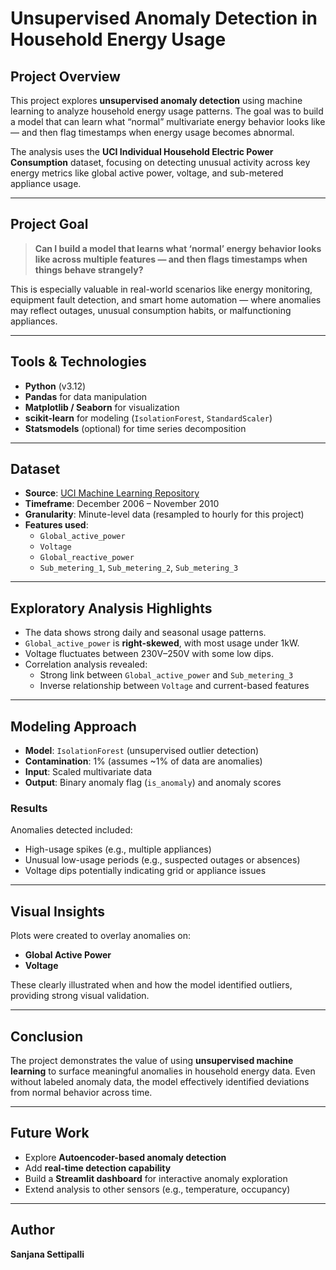 # Unsupervised Anomaly Detection in Household Energy Usage

## Project Overview

This project explores **unsupervised anomaly detection** using machine learning to analyze household energy usage patterns. The goal was to build a model that can learn what “normal” multivariate energy behavior looks like — and then flag timestamps when energy usage becomes abnormal.

The analysis uses the **UCI Individual Household Electric Power Consumption** dataset, focusing on detecting unusual activity across key energy metrics like global active power, voltage, and sub-metered appliance usage.

---

## Project Goal

> **Can I build a model that learns what ‘normal’ energy behavior looks like across multiple features — and then flags timestamps when things behave strangely?**

This is especially valuable in real-world scenarios like energy monitoring, equipment fault detection, and smart home automation — where anomalies may reflect outages, unusual consumption habits, or malfunctioning appliances.

---

## Tools & Technologies

- **Python** (v3.12)
- **Pandas** for data manipulation
- **Matplotlib / Seaborn** for visualization
- **scikit-learn** for modeling (`IsolationForest`, `StandardScaler`)
- **Statsmodels** (optional) for time series decomposition

---

## Dataset

- **Source**: [UCI Machine Learning Repository](https://archive.ics.uci.edu/dataset/235/individual+household+electric+power+consumption)
- **Timeframe**: December 2006 – November 2010
- **Granularity**: Minute-level data (resampled to hourly for this project)
- **Features used**:
  - `Global_active_power`
  - `Voltage`
  - `Global_reactive_power`
  - `Sub_metering_1`, `Sub_metering_2`, `Sub_metering_3`

---

## Exploratory Analysis Highlights

- The data shows strong daily and seasonal usage patterns.
- `Global_active_power` is **right-skewed**, with most usage under 1kW.
- Voltage fluctuates between 230V–250V with some low dips.
- Correlation analysis revealed:
  - Strong link between `Global_active_power` and `Sub_metering_3`
  - Inverse relationship between `Voltage` and current-based features

---

## Modeling Approach

- **Model**: `IsolationForest` (unsupervised outlier detection)
- **Contamination**: 1% (assumes ~1% of data are anomalies)
- **Input**: Scaled multivariate data
- **Output**: Binary anomaly flag (`is_anomaly`) and anomaly scores

### Results

Anomalies detected included:
- High-usage spikes (e.g., multiple appliances)
- Unusual low-usage periods (e.g., suspected outages or absences)
- Voltage dips potentially indicating grid or appliance issues

---

## Visual Insights

Plots were created to overlay anomalies on:
- **Global Active Power**
- **Voltage**

These clearly illustrated when and how the model identified outliers, providing strong visual validation.

---

## Conclusion

The project demonstrates the value of using **unsupervised machine learning** to surface meaningful anomalies in household energy data. Even without labeled anomaly data, the model effectively identified deviations from normal behavior across time.

---

## Future Work

- Explore **Autoencoder-based anomaly detection**
- Add **real-time detection capability**
- Build a **Streamlit dashboard** for interactive anomaly exploration
- Extend analysis to other sensors (e.g., temperature, occupancy)

---

## Author

**Sanjana Settipalli**   

